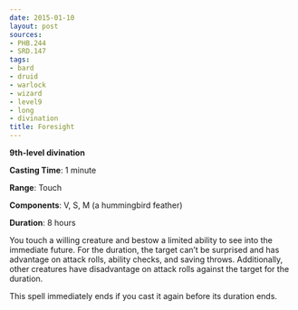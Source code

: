 ```yaml
---
date: 2015-01-10
layout: post
sources:
- PHB.244
- SRD.147
tags:
- bard
- druid
- warlock
- wizard
- level9
- long
- divination
title: Foresight
---
```


**9th-level divination**

**Casting Time**: 1 minute

**Range**: Touch

**Components**: V, S, M (a hummingbird feather)

**Duration**: 8 hours

You touch a willing creature and bestow a limited ability to see into the immediate future. For the duration, the target can’t be surprised and has advantage on attack rolls, ability checks, and saving throws. Additionally, other creatures have disadvantage on attack rolls against the target for the duration.

This spell immediately ends if you cast it again before its duration ends.
